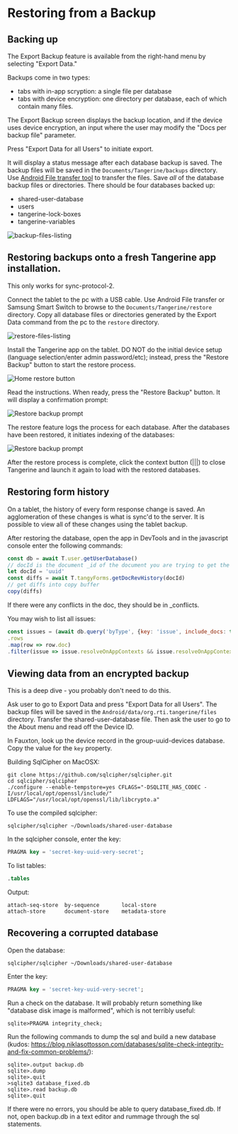 # Restoring from a Backup

## Backing up

The Export Backup feature is available from the right-hand menu by selecting "Export Data." 

Backups come in two types:
- tabs with in-app scryption: a single file per database
- tabs with device encryption: one directory per database, each of which contain many files.

The Export Backup screen displays the backup location, and if the device uses device encryption, an input where the user may modify the "Docs per backup file" parameter. 

Press "Export Data for all Users" to initiate export.

It will display a status message after each database backup is saved. The backup files will be saved in the `Documents/Tangerine/backups` directory. Use [Android File transfer tool](https://www.android.com/filetransfer/) to transfer the files. Save *all* of the database backup files or directories. There should be four databases backed up:

- shared-user-database
- users
- tangerine-lock-boxes
- tangerine-variables

![backup-files-listing](./assets/backup-progress-and-ui.jpg )

## Restoring backups onto a fresh Tangerine app installation.

This only works for sync-protocol-2. 

Connect the tablet to the pc with a USB cable. Use Android File transfer or Samsung Smart Switch to browse to the `Documents/Tangerine/restore` directory. Copy all database files or directories generated by the Export Data command from the pc to the `restore` directory. 

![restore-files-listing](./assets/restore-files-listing.jpg )

Install the Tangerine app on the tablet.  DO NOT do the initial device setup (language selection/enter admin password/etc); instead, press the "Restore Backup" button to start the restore process. 

![Home restore button](./assets/home-restore-button.jpg )

Read the instructions. When ready, press the "Restore Backup" button. It will display a confirmation prompt:

![Restore backup prompt](./assets/confirm-restore-prompt.jpg )

The restore feature logs the process for each database. After the databases have been restored, it initiates indexing of the databases:

![Restore backup prompt](./assets/restore-optimizing.jpg )

After the restore process is complete, click the context button (|||) to close Tangerine and launch it again to load with the restored databases.

## Restoring form history

On a tablet, the history of every form response change is saved. An agglomeration of these changes is what is sync'd to the server. It is possible to view all of these changes using the tablet backup.

After restoring the database, open the app in DevTools and in the javascript console enter the following commands:

```javascript
const db = await T.user.getUserDatabase()
// docId is the document _id of the document you are trying to get the history from.
let docId = 'uuid'
const diffs = await T.tangyForms.getDocRevHistory(docId)
// get diffs into copy buffer
copy(diffs)
```

If there were any conflicts in the doc, they should be in _conflicts.

You may wish to list all issues:
```javascript
const issues = (await db.query('byType', {key: 'issue', include_docs: true}))
.rows
.map(row => row.doc)
.filter(issue => issue.resolveOnAppContexts && issue.resolveOnAppContexts.includes('CLIENT'))
```

## Viewing data from an encrypted backup

This is a deep dive - you probably don't need to do this. 

Ask user to go to Export Data and press "Export Data for all Users". The backup files will be saved in the `Android/data/org.rti.tangerine/files` directory. Transfer the shared-user-database file. Then ask the user to go to the About menu and read off the Device ID. 

In Fauxton, look up the device record in the group-uuid-devices database. Copy the value for the `key` property.

Building SqlCipher on MacOSX:

```shell script
git clone https://github.com/sqlcipher/sqlcipher.git
cd sqlcipher/sqlcipher
./configure --enable-tempstore=yes CFLAGS="-DSQLITE_HAS_CODEC -I/usr/local/opt/openssl/include/" LDFLAGS="/usr/local/opt/openssl/lib/libcrypto.a"
```

To use the compiled sqlcipher:

```shell script
sqlcipher/sqlcipher ~/Downloads/shared-user-database
```
In the sqlcipher console, enter the key:

```sql
PRAGMA key = 'secret-key-uuid-very-secret';
```

To list tables:

```sql
.tables
```
Output: 
```shell script
attach-seq-store  by-sequence       local-store
attach-store      document-store    metadata-store
```

## Recovering a corrupted database

Open the database:

```shell script
sqlcipher/sqlcipher ~/Downloads/shared-user-database
```
Enter the key:

```sql
PRAGMA key = 'secret-key-uuid-very-secret';
```

Run a check on the database. It will probably return something like "database disk image is malformed", which is not terribly useful:

```
sqlite>PRAGMA integrity_check;
```

Run the following commands to dump the sql and build a new database (kudos: https://blog.niklasottosson.com/databases/sqlite-check-integrity-and-fix-common-problems/):

```
sqlite>.output backup.db
sqlite>.dump
sqlite>.quit
>sqlite3 database_fixed.db
sqlite>.read backup.db
sqlite>.quit
```
If there were no errors, you should be able to query database_fixed.db. If not, open backup.db in a text editor and rummage through the sql statements.
